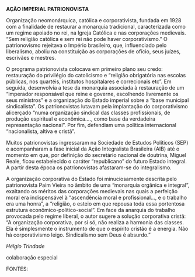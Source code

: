 **AÇÃO IMPERIAL PATRIONOVISTA**

Organização neomonárquica, católica e corporativista, fundada em 1928
com a finalidade de restaurar a monarquia tradicional, caracterizada
como um regime apoiado no rei, na Igreja Católica e nas corporações
medievais. “Sem religião católica e sem rei não pode haver
corporativismo.” O patrionovismo rejeitava o Império brasileiro, que,
influenciado pelo liberalismo, aboliu na constituição as corporações de
ofício, seus juízes, escrivães e mestres.

O programa patrionovista colocava em primeiro plano seu credo:
restauração do privilégio do catolicismo e “religião obrigatória nas
escolas públicas, nos quartéis, institutos hospitalares e correcionais
etc”. Em seguida, desenvolvia a tese da monarquia associada à
restauração de um “imperador responsável que reine e governe, escolhendo
livremente os seus ministros” e a organização do Estado imperial sobre a
“base municipal sindicalista”. Os patrionovistas lutavam pela
implantação do corporativismo alicerçado “numa organização sindical das
classes profissionais, de produção espiritual e econômica...., como base
da verdadeira representação nacional”. Por fim, defendiam uma política
internacional “nacionalista, altiva e cristã”.

Muitos patrionovistas ingressaram na Sociedade de Estudos Políticos
(SEP) e acompanharam a fase inicial da Ação Integralista Brasileira
(AIB) até o momento em que, por definição do secretário nacional de
doutrina, Miguel Reale, ficou estabelecido o caráter “republicano” do
futuro Estado integral. A partir desta época os patrionovistas
afastaram-se do integralismo.

A organização corporativa do Estado foi minuciosamente descrita pelo
patrionovista Paim Vieira no âmbito de uma “monarquia orgânica e
integral”, exaltando os méritos das corporações medievais nas quais a
perfeição moral era indispensável à “ascendência moral e
profissional..., e o trabalho era uma honra”, a “religião, o esteio em
que repousa toda essa portentosa estrutura econômico-político-social”.
Em face da anarquia do trabalho provocada pelo regime liberal, o autor
sugere a solução corporativa cristã: “A organização corporativa, por si
só, não realiza a harmonia das classes. Ela é simplesmente o instrumento
de que o espírito cristão é a energia. Não há corporativismo leigo.
Sindicalismo sem Deus é absurdo.”

*Hélgio Trindade*

colaboração especial

FONTES:

 
